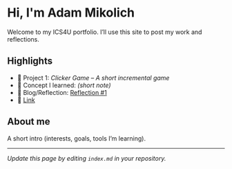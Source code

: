 # Hi, I'm Adam Mikolich
Welcome to my ICS4U portfolio. I’ll use this site to post my work and reflections.

## Highlights
- 🔧 Project 1: *Clicker Game* – *A short incremental game*
- 🧠 Concept I learned: *(short note)*
- 📝 Blog/Reflection: [Reflection #1](./posts/first_reflection.md)
- 🔗 [Link](https://www.online-python.com/cVFUxdYgOA)
## About me
A short intro (interests, goals, tools I’m learning).

---
*Update this page by editing `index.md` in your repository.*
